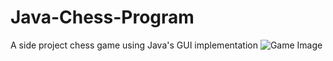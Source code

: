 # Java-Chess-Program
A side project chess game using Java's GUI implementation
![Game Image](Java-Chess-Program/Game_Image.png)
